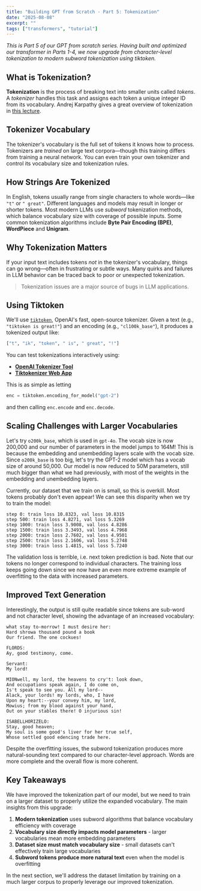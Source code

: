 ```yaml
---
title: "Building GPT from Scratch - Part 5: Tokenization"
date: "2025-08-08"
excerpt: ""
tags: ["transformers", "tutorial"]
---
```

*This is Part 5 of our GPT from scratch series. Having built and optimized our transformer in Parts 1-4, we now upgrade from character-level tokenization to modern subword tokenization using tiktoken.*

## What is Tokenization?

**Tokenization** is the process of breaking text into smaller units called *tokens*. A *tokenizer* handles this task and assigns each token a unique integer ID from its vocabulary. Andrej Karpathy gives a great overview of tokenization in [this lecture](https://www.youtube.com/watch?v=zduSFxRajkE).

## Tokenizer Vocabulary

The tokenizer's vocabulary is the full set of tokens it knows how to process. Tokenizers are *trained* on large text corpora—though this training differs from training a neural network. You can even train your own tokenizer and control its vocabulary size and tokenization rules.

## How Strings Are Tokenized

In English, tokens usually range from single characters to whole words—like `"t"` or `" great"`. Different languages and models may result in longer or shorter tokens. Most modern LLMs use *subword* tokenization methods, which balance vocabulary size with coverage of possible inputs. Some common tokenization algorithms include **Byte Pair Encoding (BPE)**, **WordPiece** and **Unigram**.

## Why Tokenization Matters

If your input text includes tokens *not* in the tokenizer's vocabulary, things can go wrong—often in frustrating or subtle ways. Many quirks and failures in LLM behavior can be traced back to poor or unexpected tokenization.

> Tokenization issues are a major source of bugs in LLM applications.

## Using Tiktoken

We'll use [`tiktoken`](https://github.com/openai/tiktoken/blob/main/README.md), OpenAI's fast, open-source tokenizer. Given a text (e.g., `"tiktoken is great!"`) and an encoding (e.g., `"cl100k_base"`), it produces a tokenized output like:

```python
["t", "ik", "token", " is", " great", "!"]
```

You can test tokenizations interactively using:

- [**OpenAI Tokenizer Tool**](https://beta.openai.com/tokenizer)
- [**Tiktokenizer Web App**](https://tiktokenizer.vercel.app/)

This is as simple as letting

```python
enc = tiktoken.encoding_for_model("gpt-2")
```

and then calling `enc.encode` and `enc.decode`.

## Scaling Challenges with Larger Vocabularies

Let's try `o200k_base`, which is used in `gpt-4o`. The vocab size is now 200,000 and our number of parameters in the model jumps to 164M! This is because the embedding and unembedding layers scale with the vocab size. Since `o200k_base` is too big, let's try the GPT-2 model which has a vocab size of around 50,000. Our model is now reduced to 50M parameters, still much bigger than what we had previously, with most of the weights in the embedding and unembedding layers. 

Currently, our dataset that we train on is small, so this is overkill. Most tokens probably don't even appear! We can see this disparity when we try to train the model:

```
step 0: train loss 10.8323, val loss 10.8315
step 500: train loss 4.8271, val loss 5.3269
step 1000: train loss 3.9008, val loss 4.8286
step 1500: train loss 3.3493, val loss 4.7968
step 2000: train loss 2.7602, val loss 4.9501
step 2500: train loss 2.1606, val loss 5.2748
step 3000: train loss 1.4815, val loss 5.7240
```

The validation loss is terrible, i.e. next token prediction is bad. Note that our tokens no longer correspond to individual characters. The training loss keeps going down since we now have an even more extreme example of overfitting to the data with increased parameters. 

## Improved Text Generation

Interestingly, the output is still quite readable since tokens are sub-word and not character level, showing the advantage of an increased vocabulary:

```
what stay to-morrow! I must desire her:
Hard shrowa thousand pound a book
Our friend. The one cockues!

FLORDS:
Ay, good testimony, come.

Servant:
My lord!

MIONwell, my lord, the heavens to cry't: look down,
And occupations speak again, I do come on,
Is't speak to see you. All my lord--
Alack, your lords! my lords, who, I have
Upon my heart:--your convey him, my lord,
Mowius; from my blood against your hand,
Out on your stables there! O injurious sin!

ISABELLHORIZELO:
Stay, good heaven;
My soul is some good's liver for her true self,
Whose settled good edencing trade here.
```

Despite the overfitting issues, the subword tokenization produces more natural-sounding text compared to our character-level approach. Words are more complete and the overall flow is more coherent.

## Key Takeaways

We have improved the tokenization part of our model, but we need to train on a larger dataset to properly utilize the expanded vocabulary. The main insights from this upgrade:

1. **Modern tokenization** uses subword algorithms that balance vocabulary efficiency with coverage
2. **Vocabulary size directly impacts model parameters** - larger vocabularies mean more embedding parameters
3. **Dataset size must match vocabulary size** - small datasets can't effectively train large vocabularies
4. **Subword tokens produce more natural text** even when the model is overfitting

In the next section, we'll address the dataset limitation by training on a much larger corpus to properly leverage our improved tokenization.